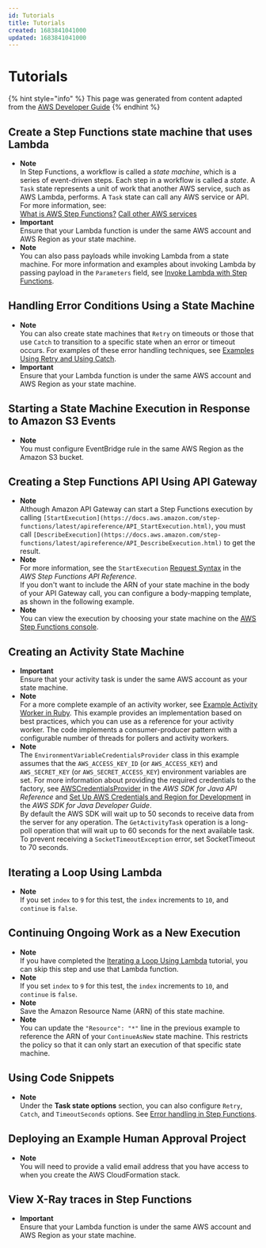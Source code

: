 ```yaml
---
id: Tutorials
title: Tutorials
created: 1683841041000
updated: 1683841041000
---
```

# Tutorials

{% hint style="info" %}
This page was generated from content adapted from the [AWS Developer Guide](https://github.com/awsdocs/aws-step-functions-developer-guide.git)
{% endhint %}

## Create a Step Functions state machine that uses Lambda

- **Note**  
In Step Functions, a workflow is called a *state machine*, which is a series of event\-driven steps\. Each step in a workflow is called a *state*\. A `Task` state represents a unit of work that another AWS service, such as AWS Lambda, performs\. A `Task` state can call any AWS service or API\. For more information, see:  
[What is AWS Step Functions?](welcome.md)
[Call other AWS services](connect-to-services.md)
- **Important**  
Ensure that your Lambda function is under the same AWS account and AWS Region as your state machine\.
- **Note**  
You can also pass payloads while invoking Lambda from a state machine\. For more information and examples about invoking Lambda by passing payload in the `Parameters` field, see [Invoke Lambda with Step Functions](connect-lambda.md)\.


## Handling Error Conditions Using a State Machine

- **Note**  
You can also create state machines that `Retry` on timeouts or those that use `Catch` to transition to a specific state when an error or timeout occurs\. For examples of these error handling techniques, see [Examples Using Retry and Using Catch](concepts-error-handling.md#error-handling-examples)\.
- **Important**  
Ensure that your Lambda function is under the same AWS account and AWS Region as your state machine\.


## Starting a State Machine Execution in Response to Amazon S3 Events

- **Note**  
You must configure EventBridge rule in the same AWS Region as the Amazon S3 bucket\.


## Creating a Step Functions API Using API Gateway

- **Note**  
Although Amazon API Gateway can start a Step Functions execution by calling `[StartExecution](https://docs.aws.amazon.com/step-functions/latest/apireference/API_StartExecution.html)`, you must call `[DescribeExecution](https://docs.aws.amazon.com/step-functions/latest/apireference/API_DescribeExecution.html)` to get the result\.
- **Note**  
For more information, see the `StartExecution` [Request Syntax](https://docs.aws.amazon.com/step-functions/latest/apireference/API_StartExecution.html#API_StartExecution_RequestSyntax) in the *AWS Step Functions API Reference*\.  
If you don't want to include the ARN of your state machine in the body of your API Gateway call, you can configure a body\-mapping template, as shown in the following example\.
- **Note**  
You can view the execution by choosing your state machine on the [AWS Step Functions console](https://console.aws.amazon.com/states/)\.


## Creating an Activity State Machine

- **Important**  
Ensure that your activity task is under the same AWS account as your state machine\.
- **Note**  
For a more complete example of an activity worker, see [Example Activity Worker in Ruby](example-ruby-activity-worker.md)\. This example provides an implementation based on best practices, which you can use as a reference for your activity worker\. The code implements a consumer\-producer pattern with a configurable number of threads for pollers and activity workers\.
- **Note**  
The `EnvironmentVariableCredentialsProvider` class in this example assumes that the `AWS_ACCESS_KEY_ID` \(or `AWS_ACCESS_KEY`\) and `AWS_SECRET_KEY` \(or `AWS_SECRET_ACCESS_KEY`\) environment variables are set\. For more information about providing the required credentials to the factory, see [AWSCredentialsProvider](https://docs.aws.amazon.com/AWSJavaSDK/latest/javadoc/com/amazonaws/auth/AWSCredentialsProvider.html) in the *AWS SDK for Java API Reference* and [Set Up AWS Credentials and Region for Development](https://docs.aws.amazon.com/sdk-for-java/v1/developer-guide/setup-credentials.html) in the *AWS SDK for Java Developer Guide*\.  
By default the AWS SDK will wait up to 50 seconds to receive data from the server for any operation\. The `GetActivityTask` operation is a long\-poll operation that will wait up to 60 seconds for the next available task\. To prevent receiving a `SocketTimeoutException` error, set SocketTimeout to 70 seconds\.


## Iterating a Loop Using Lambda

- **Note**  
If you set `index` to `9` for this test, the `index` increments to `10`, and `continue` is `false`\.


## Continuing Ongoing Work as a New Execution

- **Note**  
If you have completed the [Iterating a Loop Using Lambda](tutorial-create-iterate-pattern-section.md) tutorial, you can skip this step and use that Lambda function\.
- **Note**  
If you set `index` to `9` for this test, the `index` increments to `10`, and `continue` is `false`\.
- **Note**  
Save the Amazon Resource Name \(ARN\) of this state machine\.
- **Note**  
You can update the `"Resource": "*"` line in the previous example to reference the ARN of your `ContinueAsNew` state machine\. This restricts the policy so that it can only start an execution of that specific state machine\.


## Using Code Snippets

- **Note**  
Under the **Task state options** section, you can also configure `Retry`, `Catch`, and `TimeoutSeconds` options\. See [Error handling in Step Functions](concepts-error-handling.md)\.


## Deploying an Example Human Approval Project

- **Note**  
You will need to provide a valid email address that you have access to when you create the AWS CloudFormation stack\.


## View X-Ray traces in Step Functions

- **Important**  
Ensure that your Lambda function is under the same AWS account and AWS Region as your state machine\.


